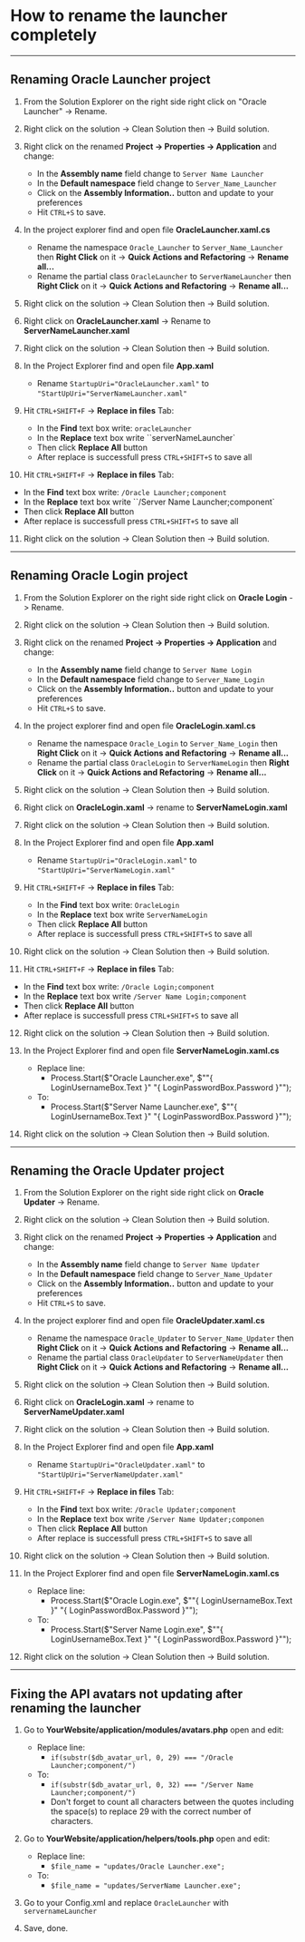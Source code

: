 # How to rename the launcher completely
______
## Renaming Oracle Launcher project

1. From the Solution Explorer on the right side right click on "Oracle Launcher" -> Rename.

2. Right click on the solution -> Clean Solution then -> Build solution.

3. Right click on the renamed **Project -> Properties -> Application** and change:
   - In the **Assembly name** field change to ``Server Name Launcher``
   - In the **Default namespace** field change to ``Server_Name_Launcher``
   - Click on the **Assembly Information..** button and update to your preferences
   - Hit ``CTRL+S`` to save.

4. In the project explorer find and open file **OracleLauncher.xaml.cs**
   - Rename the namespace ``Oracle_Launcher`` to ``Server_Name_Launcher`` then **Right Click** on it -> **Quick Actions and Refactoring** -> **Rename all...**
   - Rename the partial class ``OracleLauncher`` to ``ServerNameLauncher`` then **Right Click** on it -> **Quick Actions and Refactoring** -> **Rename all...**

5. Right click on the solution -> Clean Solution then -> Build solution.

6. Right click on **OracleLauncher.xaml** -> Rename to **ServerNameLauncher.xaml**

7. Right click on the solution -> Clean Solution then -> Build solution.

8. In the Project Explorer find and open file **App.xaml**
   - Rename ``StartupUri="OracleLauncher.xaml"`` to ``"StartUpUri="ServerNameLauncher.xaml"``

9. Hit ``CTRL+SHIFT+F`` -> **Replace in files** Tab:
   - In the **Find** text box write: ``oracleLauncher``
   - In the **Replace** text box write ``serverNameLauncher`
   - Then click **Replace All** button
   - After replace is successfull press ``CTRL+SHIFT+S`` to save all

10. Hit ``CTRL+SHIFT+F`` -> **Replace in files** Tab:
   - In the **Find** text box write: ``/Oracle Launcher;component``
   - In the **Replace** text box write ``/Server Name Launcher;component`
   - Then click **Replace All** button
   - After replace is successfull press ``CTRL+SHIFT+S`` to save all

11. Right click on the solution -> Clean Solution then -> Build solution.

______
## Renaming Oracle Login project

1. From the Solution Explorer on the right side right click on **Oracle Login** -> Rename.

2. Right click on the solution -> Clean Solution then -> Build solution.

3. Right click on the renamed **Project -> Properties -> Application** and change:
   - In the **Assembly name** field change to ``Server Name Login``
   - In the **Default namespace** field change to ``Server_Name_Login``
   - Click on the **Assembly Information..** button and update to your preferences
   - Hit ``CTRL+S`` to save.

4. In the project explorer find and open file **OracleLogin.xaml.cs**
   - Rename the namespace ``Oracle_Login`` to ``Server_Name_Login`` then **Right Click** on it -> **Quick Actions and Refactoring** -> **Rename all...**
   - Rename the partial class ``OracleLogin`` to ``ServerNameLogin`` then **Right Click** on it -> **Quick Actions and Refactoring** -> **Rename all...**

5. Right click on the solution -> Clean Solution then -> Build solution.

6. Right click on **OracleLogin.xaml** -> rename to **ServerNameLogin.xaml**

7. Right click on the solution -> Clean Solution then -> Build solution.

8. In the Project Explorer find and open file **App.xaml**
   - Rename ``StartupUri="OracleLogin.xaml"`` to ``"StartUpUri="ServerNameLogin.xaml"``

9. Hit ``CTRL+SHIFT+F`` -> **Replace in files** Tab:
   - In the **Find** text box write: ``OracleLogin``
   - In the **Replace** text box write ``ServerNameLogin``
   - Then click **Replace All** button
   - After replace is successfull press ``CTRL+SHIFT+S`` to save all

10. Right click on the solution -> Clean Solution then -> Build solution.

11. Hit ``CTRL+SHIFT+F`` -> **Replace in files** Tab:
   - In the **Find** text box write: ``/Oracle Login;component``
   - In the **Replace** text box write ``/Server Name Login;component``
   - Then click **Replace All** button
   - After replace is successfull press ``CTRL+SHIFT+S`` to save all

12. Right click on the solution -> Clean Solution then -> Build solution.

13. In the Project Explorer find and open file **ServerNameLogin.xaml.cs**
    - Replace line:
       - Process.Start($"Oracle Launcher.exe", $"\"{ LoginUsernameBox.Text }\" \"{ LoginPasswordBox.Password }\"");
    - To:
       - Process.Start($"Server Name Launcher.exe", $"\"{ LoginUsernameBox.Text }\" \"{ LoginPasswordBox.Password }\"");

14. Right click on the solution -> Clean Solution then -> Build solution.

______
## Renaming the Oracle Updater project

1. From the Solution Explorer on the right side right click on **Oracle Updater** -> Rename.

2. Right click on the solution -> Clean Solution then -> Build solution.

3. Right click on the renamed **Project -> Properties -> Application** and change:
   - In the **Assembly name** field change to ``Server Name Updater``
   - In the **Default namespace** field change to ``Server_Name_Updater``
   - Click on the **Assembly Information..** button and update to your preferences
   - Hit ``CTRL+S`` to save.

4. In the project explorer find and open file **OracleUpdater.xaml.cs**
   - Rename the namespace ``Oracle_Updater`` to ``Server_Name_Updater`` then **Right Click** on it -> **Quick Actions and Refactoring** -> **Rename all...**
   - Rename the partial class ``OracleUpdater`` to ``ServerNameUpdater`` then **Right Click** on it -> **Quick Actions and Refactoring** -> **Rename all...**

5. Right click on the solution -> Clean Solution then -> Build solution.

6. Right click on **OracleLogin.xaml** -> rename to **ServerNameUpdater.xaml**

7. Right click on the solution -> Clean Solution then -> Build solution.

8. In the Project Explorer find and open file **App.xaml**
   - Rename ``StartupUri="OracleUpdater.xaml"`` to ``"StartUpUri="ServerNameUpdater.xaml"``

9. Hit ``CTRL+SHIFT+F`` -> **Replace in files** Tab:
   - In the **Find** text box write: ``/Oracle Updater;component``
   - In the **Replace** text box write ``/Server Name Updater;componen``
   - Then click **Replace All** button
   - After replace is successfull press ``CTRL+SHIFT+S`` to save all

10. Right click on the solution -> Clean Solution then -> Build solution.

11. In the Project Explorer find and open file **ServerNameLogin.xaml.cs**
    - Replace line:
       - Process.Start($"Oracle Login.exe", $"\"{ LoginUsernameBox.Text }\" \"{ LoginPasswordBox.Password }\"");
    - To:
       - Process.Start($"Server Name Login.exe", $"\"{ LoginUsernameBox.Text }\" \"{ LoginPasswordBox.Password }\"");


12. Right click on the solution -> Clean Solution then -> Build solution.

______
## Fixing the API avatars not updating after renaming the launcher

1. Go to **YourWebsite/application/modules/avatars.php** open and edit:
   - Replace line:
      - ``if(substr($db_avatar_url, 0, 29) === "/Oracle Launcher;component/")``
   - To:
      - ``if(substr($db_avatar_url, 0, 32) === "/Server Name Launcher;component/")``
      - Don't forget to count all characters between the quotes including the space(s) to replace 29 with the correct number of characters.

2. Go to **YourWebsite/application/helpers/tools.php** open and edit:
   - Replace line:
      - ``$file_name = "updates/Oracle Launcher.exe";``
   - To:
      - ``$file_name = "updates/ServerName Launcher.exe";``

3. Go to your Config.xml and replace ``OracleLauncher`` with ``servernameLauncher``
4. Save, done.
